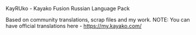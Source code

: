 KayRUko - Kayako Fusion Russian Language Pack	

Based on community translations, scrap files and my work.
NOTE: You can have official translations here - 
https://my.kayako.com/